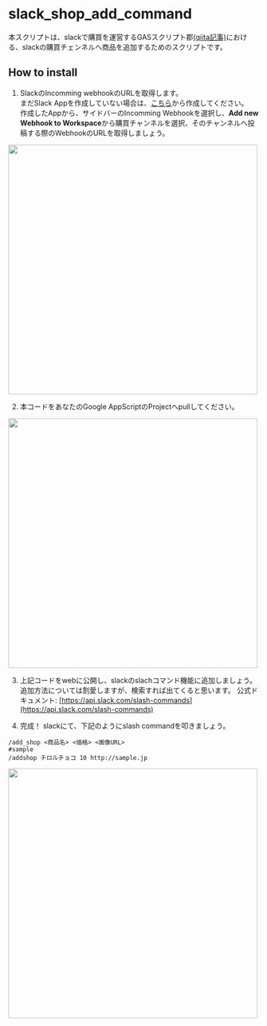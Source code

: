 # slack_shop_add_command
本スクリプトは、slackで購買を運営するGASスクリプト郡[(qiita記事)](https://qiita.com/zensai3805/items/9a2a78312c4622a9dc37)における、slackの購買チェンネルへ商品を追加するためのスクリプトです。

## How to install
1. SlackのIncomming webhookのURLを取得します。  
まだSlack Appを作成していない場合は、[こちら](https://api.slack.com/)から作成してください。  
作成したAppから、サイドバーのIncomming Webhookを選択し、**Add new Webhook to Workspace**から購買チャンネルを選択、そのチャンネルへ投稿する際のWebhookのURLを取得しましょう。  
<img src="https://user-images.githubusercontent.com/19219101/40663744-57ea2796-6394-11e8-8ef8-7588fe8de6ae.PNG" width="500">

2. 本コードをあなたのGoogle AppScriptのProjectへpullしてください。
<img src="https://user-images.githubusercontent.com/19219101/40663000-bdd96f96-6392-11e8-9a03-2f5b4a9de618.PNG" width="500">

3. 上記コードをwebに公開し、slackのslachコマンド機能に追加しましょう。  
追加方法については割愛しますが、検索すれば出てくると思います。
公式ドキュメント: [https://api.slack.com/slash-commands](https://api.slack.com/slash-commands)  

4. 完成！
slackにて、下記のようにslash commandを叩きましょう。  
``` 
/add_shop <商品名> <価格> <画像URL>  
#sample  
/addshop チロルチョコ 10 http://sample.jp 
```

<img src="https://user-images.githubusercontent.com/19219101/40664181-4e2f2b9c-6395-11e8-9132-26382f36064d.PNG" width="500">


